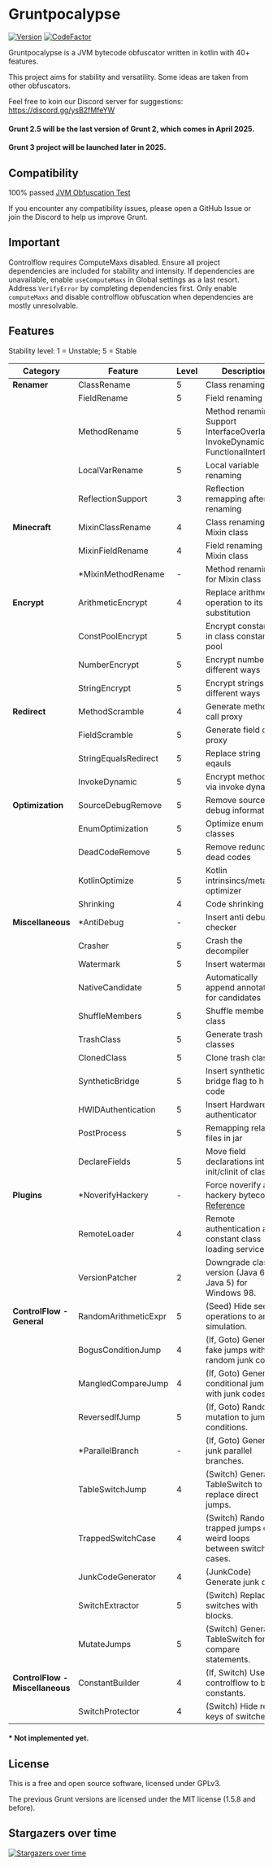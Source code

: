 # Gruntpocalypse

[![Version](https://img.shields.io/github/v/release/SpartanB312/Grunt)](https://github.com/SpartanB312/Grunt/releases)
[![CodeFactor](https://www.codefactor.io/repository/github/spartanb312/grunt/badge)](https://www.codefactor.io/repository/github/spartanb312/grunt)

Gruntpocalypse is a JVM bytecode obfuscator written in kotlin with 40+ features.

This project aims for stability and versatility. Some ideas are taken from other obfuscators.

Feel free to koin our Discord server for suggestions: https://discord.gg/ysB2fMfeYW

#### Grunt 2.5 will be the last version of Grunt 2, which comes in April 2025.
#### Grunt 3 project will be launched later in 2025.

## Compatibility

100% passed [JVM Obfuscation Test](https://github.com/sim0n/jvm-obfuscation-tester)

If you encounter any compatibility issues, please open a GitHub Issue or join the Discord to help us improve Grunt.

## Important

Controlflow requires ComputeMaxs disabled.
Ensure all project dependencies are included for stability and intensity.
If dependencies are unavailable, enable <code>useComputeMaxs</code> in Global settings as a last resort.
Address <code>VerifyError</code> by completing dependencies first.
Only enable <code>computeMaxs</code> and disable controlflow obfuscation when dependencies are mostly unresolvable.

## Features

Stability level: 1 = Unstable; 5 = Stable

| Category                        | Feature              | Level | Description                                                                                |
|---------------------------------|----------------------|-------|--------------------------------------------------------------------------------------------|
| **Renamer**                     | ClassRename          | 5     | Class renaming                                                                             |
|                                 | FieldRename          | 5     | Field renaming                                                                             |
|                                 | MethodRename         | 5     | Method renaming. Support InterfaceOverlap, InvokeDynamic, FunctionalInterface              |
|                                 | LocalVarRename       | 5     | Local variable renaming                                                                    |
|                                 | ReflectionSupport    | 3     | Reflection remapping after renaming                                                        |
| **Minecraft**                   | MixinClassRename     | 4     | Class renaming for Mixin class                                                             |
|                                 | MixinFieldRename     | 4     | Field renaming for Mixin class                                                             |
|                                 | *MixinMethodRename   | -     | Method renaming for Mixin class                                                            |
| **Encrypt**                     | ArithmeticEncrypt    | 4     | Replace arithmetic operation to its substitution                                           |
|                                 | ConstPoolEncrypt     | 5     | Encrypt constants in class constant pool                                                   |
|                                 | NumberEncrypt        | 5     | Encrypt numbers in different ways                                                          |
|                                 | StringEncrypt        | 5     | Encrypt strings in different ways                                                          |
| **Redirect**                    | MethodScramble       | 4     | Generate method call proxy                                                                 |
|                                 | FieldScramble        | 5     | Generate field call proxy                                                                  |
|                                 | StringEqualsRedirect | 5     | Replace string eqauls                                                                      |
|                                 | InvokeDynamic        | 5     | Encrypt method call via invoke dynamic                                                     |
| **Optimization**                | SourceDebugRemove    | 5     | Remove source debug information                                                            |
|                                 | EnumOptimization     | 5     | Optimize enum classes                                                                      |
|                                 | DeadCodeRemove       | 5     | Remove redundant dead codes                                                                |
|                                 | KotlinOptimize       | 5     | Kotlin intrinsincs/metadata optimizer                                                      |
|                                 | Shrinking            | 4     | Code shrinking                                                                             |
| **Miscellaneous**               | *AntiDebug           | -     | Insert anti debug checker                                                                  |
|                                 | Crasher              | 5     | Crash the decompiler                                                                       |
|                                 | Watermark            | 5     | Insert watermark                                                                           |
|                                 | NativeCandidate      | 5     | Automatically append annotation for candidates                                             |
|                                 | ShuffleMembers       | 5     | Shuffle members in class                                                                   |
|                                 | TrashClass           | 5     | Generate trash classes                                                                     |
|                                 | ClonedClass          | 5     | Clone trash classes                                                                        |
|                                 | SyntheticBridge      | 5     | Insert synthetic and bridge flag to hide code                                              |
|                                 | HWIDAuthentication   | 5     | Insert HardwareID authenticator                                                            |
|                                 | PostProcess          | 5     | Remapping related files in jar                                                             |
|                                 | DeclareFields        | 5     | Move field declarations into the init/clinit of classes.                                   |
| **Plugins**                     | *NoverifyHackery     | -     | Force noverify and hackery bytecodes. [Reference](https://github.com/char/noverify-hackery) |
|                                 | RemoteLoader         | 4     | Remote authentication and constant class loading services.                                 |
|                                 | VersionPatcher       | 2     | Downgrade class version (Java 6 to Java 5) for Windows 98.                                 |
| **ControlFlow - General**       | RandomArithmeticExpr | 5     | (Seed) Hide seed operations to anti-simulation.                                            |
|                                 | BogusConditionJump   | 4     | (If, Goto) Generate fake jumps with random junk codes.                                     |
|                                 | MangledCompareJump   | 4     | (If, Goto) Generate conditional jumps with junk codes.                                     |
|                                 | ReversedIfJump       | 5     | (If, Goto) Random mutation to jump conditions.                                             |
|                                 | *ParallelBranch      | -     | (If, Goto) Generate junk parallel branches.                                                |
|                                 | TableSwitchJump      | 4     | (Switch) Generate TableSwitch to replace direct jumps.                                     |
|                                 | TrappedSwitchCase    | 4     | (Switch) Random trapped jumps or weird loops between switch cases.                         |
|                                 | JunkCodeGenerator    | 4     | (JunkCode) Generate junk calls.                                                            |
|                                 | SwitchExtractor      | 5     | (Switch) Replace switches with blocks.                                                     |
|                                 | MutateJumps          | 5     | (Switch) Generate TableSwitch for compare statements.                                      |
| **ControlFlow - Miscellaneous** | ConstantBuilder      | 4     | (If, Switch) Use controlflow to build constants.                                           |
|                                 | SwitchProtector      | 4     | (Switch) Hide real keys of switches.                                                       |

#### * Not implemented yet.

## License

This is a free and open source software, licensed under GPLv3.

The previous Grunt versions are licensed under the MIT license (1.5.8 and before).

## Stargazers over time

[![Stargazers over time](https://starchart.cc/SpartanB312/Grunt.svg?variant=adaptive)](https://starchart.cc/SpartanB312/Grunt)
